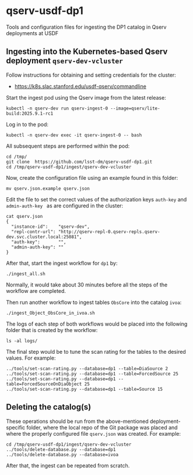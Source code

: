 # qserv-usdf-dp1
Tools and configuration files for ingesting the DP1 catalog in Qserv deployments at USDF

## Ingesting into the Kubernetes-based Qserv deployment `qserv-dev-vcluster`
Follow instructions for obtaining and setting credentials for the cluster:
- https://k8s.slac.stanford.edu/usdf-qserv/commandline

Start the ingest pod using the Qserv image from the latest release:
```
kubectl -n qserv-dev run qserv-ingest-0 --image=qserv/lite-build:2025.9.1-rc1
```
Log in to the pod:
```
kubectl -n qserv-dev exec -it qserv-ingest-0 -- bash
```
All subsequent steps are performed within the pod:
```
cd /tmp/
git clone  https://github.com/lsst-dm/qserv-usdf-dp1.git
cd /tmp/qserv-usdf-dp1/ingest/qserv-dev-vcluster
```
Now, create the configuration file using an example found in this folder:
```
mv qserv.json.example qserv.json
```
Edit the file to set the correct values of the authorization keys ``auth-key`` and ``admin-auth-key `` as  are configured in the cluster:
```
cat qserv.json
{
  "instance-id":    "qserv-dev",
  "repl-contr-url": "http://qserv-repl-0.qserv-repls.qserv-dev.svc.cluster.local:25081",
  "auth-key":       "",
  "admin-auth-key": ""
}
```
After that, start the ingest workflow for ``dp1`` by:
```
./ingest_all.sh
```
Normally, it would take about 30 minutes before all the steps of the workflow are completed.

Then run another workflow to ingest tables `ObsCore` into the catalog `ivoa`:
```
./ingest_Object_ObsCore_in_ivoa.sh
```
The logs of each step of both workflows would be placed into the following folder that is created by the workflow:
```
ls -al logs/
```
The final step would be to tune the scan rating for the tables to the desired values. For example:
```
../tools/set-scan-rating.py --database=dp1 --table=DiaSource 2
../tools/set-scan-rating.py --database=dp1 --table=ForcedSource 25
../tools/set-scan-rating.py --database=dp1 --table=ForcedSourceOnDiaObject 25
../tools/set-scan-rating.py --database=dp1 --table=Source 15
```
## Deleting the catalog(s)
These operations should be run from the above-mentioned deployment-specific folder, where the local repo of the Git package was placed
and where the properly configured file `qserv.json` was created. For example:
```
cd /tmp/qserv-usdf-dp1/ingest/qserv-dev-vcluster
../tools/delete-database.py --database=dp1
../tools/delete-database.py --database=ivoa
```
After that, the ingest can be repeated from scratch.
